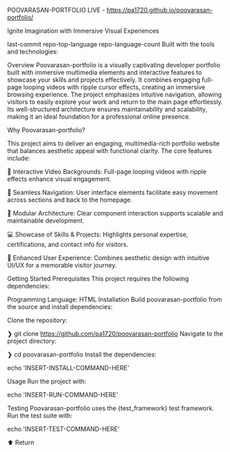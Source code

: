 POOVARASAN-PORTFOLIO
LIVE - https://pa1720.github.io/poovarasan-portfolio/


Ignite Imagination with Immersive Visual Experiences

last-commit repo-top-language repo-language-count
Built with the tools and technologies:

Overview
Poovarasan-portfolio is a visually captivating developer portfolio built with immersive multimedia elements and interactive features to showcase your skills and projects effectively. It combines engaging full-page looping videos with ripple cursor effects, creating an immersive browsing experience. The project emphasizes intuitive navigation, allowing visitors to easily explore your work and return to the main page effortlessly. Its well-structured architecture ensures maintainability and scalability, making it an ideal foundation for a professional online presence.

Why Poovarasan-portfolio?

This project aims to deliver an engaging, multimedia-rich portfolio website that balances aesthetic appeal with functional clarity. The core features include:

🎨 Interactive Video Backgrounds: Full-page looping videos with ripple effects enhance visual engagement.

🚀 Seamless Navigation: User interface elements facilitate easy movement across sections and back to the homepage.

🧩 Modular Architecture: Clear component interaction supports scalable and maintainable development.

💻 Showcase of Skills & Projects: Highlights personal expertise, certifications, and contact info for visitors.

🌟 Enhanced User Experience: Combines aesthetic design with intuitive UI/UX for a memorable visitor journey.

Getting Started
Prerequisites
This project requires the following dependencies:

Programming Language: HTML
Installation
Build poovarasan-portfolio from the source and install dependencies:

Clone the repository:

❯ git clone https://github.com/pa1720/poovarasan-portfolio
Navigate to the project directory:

❯ cd poovarasan-portfolio
Install the dependencies:

echo 'INSERT-INSTALL-COMMAND-HERE'

Usage
Run the project with:

echo 'INSERT-RUN-COMMAND-HERE'

Testing
Poovarasan-portfolio uses the {test_framework} test framework. Run the test suite with:

echo 'INSERT-TEST-COMMAND-HERE'

⬆ Return

